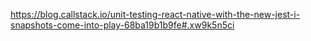 https://blog.callstack.io/unit-testing-react-native-with-the-new-jest-i-snapshots-come-into-play-68ba19b1b9fe#.xw9k5n5ci
